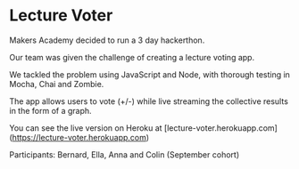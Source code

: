 Lecture Voter
=============

Makers Academy decided to run a 3 day hackerthon. 

Our team was given the challenge of creating a lecture voting app.

We tackled the problem using JavaScript and Node, with thorough testing in Mocha, Chai and Zombie. 

The app allows users to vote (+/-) while live streaming the collective results in the form of a graph.

You can see the live version on Heroku at [lecture-voter.herokuapp.com]
(https://lecture-voter.herokuapp.com)

Participants: Bernard, Ella, Anna and Colin (September cohort)
